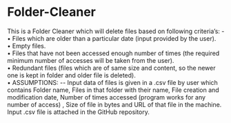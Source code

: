 # Folder-Cleaner

This is a Folder Cleaner which will delete files based on following criteria’s: - </br>
•	Files which are older than a particular date (input provided by the user).</br>
•	Empty files.</br>
•	Files that have not been accessed enough number of times (the required minimum number of accesses will be taken from the user).</br>
•	Redundant files (files which are of same size and content, so the newer one is kept in folder and older file is deleted).</br>
•	ASSUMPTIONS: -- Input data of files is given in a .csv file by user which contains Folder name, Files in that folder with their name, File creation and modification date, Number of times accessed (program works for any number of access) , Size of file in bytes and URL of that file in the machine.</br> 
Input .csv file is attached in the GitHub repository.
